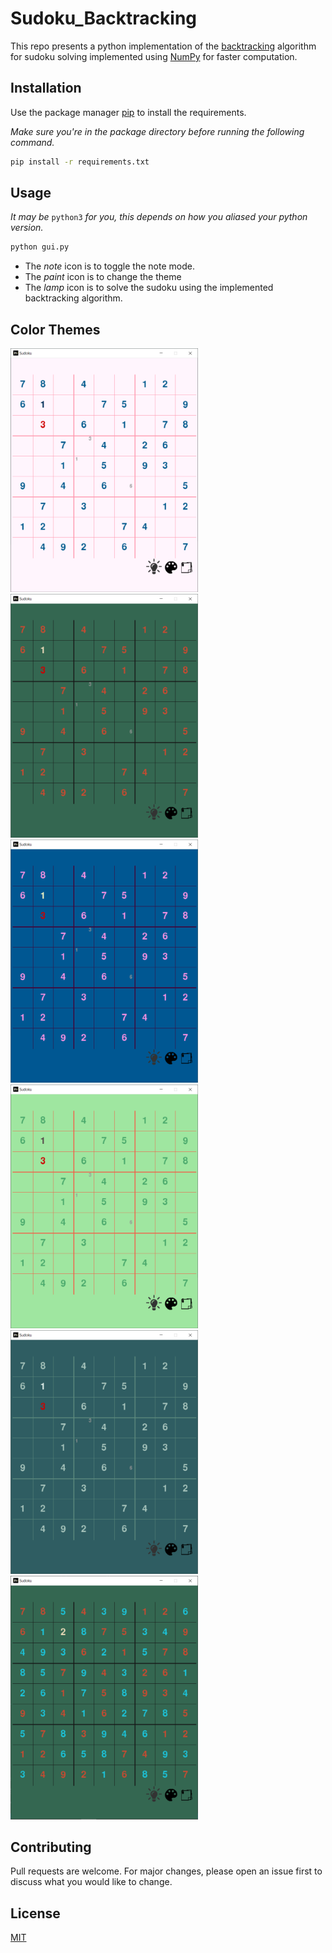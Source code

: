 # Sudoku_Backtracking

This repo presents a python implementation of the [backtracking](https://www.geeksforgeeks.org/backtracking-algorithms/) algorithm for sudoku solving implemented using [NumPy](https://numpy.org/) for faster computation.

## Installation

Use the package manager [pip](https://pip.pypa.io/en/stable/) to install the requirements.

*Make sure you're in the package directory before running the following command.*

```bash
pip install -r requirements.txt
```

## Usage
*It may be* ```python3``` *for you, this depends on how you aliased your python version.*
```bash
python gui.py
```
* The *note* icon is to toggle the note mode.
* The *paint* icon is to change the theme
* The *lamp* icon is to solve the sudoku using the implemented backtracking algorithm.
## Color Themes
<div class="image123">
    <div class="imgContainer">
        <img src="icons/samples/sample2.PNG" alt="sample" width="300">
        <img src="icons/samples/sample3.PNG" alt="sample" width="300">
        <img src="icons/samples/sample4.PNG" alt="sample" width="300">
    </div>
    <div class="imgContainer">
        <img src="icons/samples/sample5.PNG" alt="sample" width="300">
        <img src="icons/samples/sample6.PNG" alt="sample" width="300">
        <img src="icons/samples/sample7.PNG" alt="sample" width="300">
    </div>
    </div>
</div>

## Contributing
Pull requests are welcome. For major changes, please open an issue first to discuss what you would like to change.

## License
[MIT](https://choosealicense.com/licenses/mit/)
